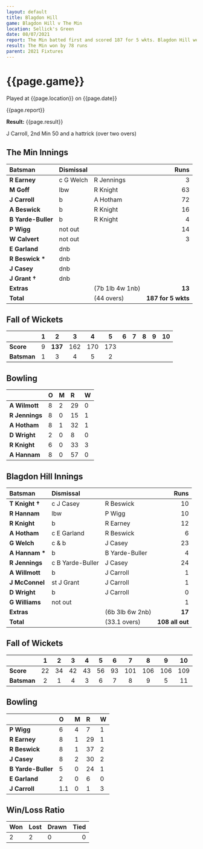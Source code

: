 ```yaml
---
layout: default
title: Blagdon Hill
game: Blagdon Hill v The Min
location: Sellick's Green
date: 08/07/2021
report: The Min batted first and scored 187 for 5 wkts. Blagdon Hill were all out for 109
result: The Min won by 78 runs
parent: 2021 Fixtures
---
```


# {{page.game}}

Played at {{page.location}} on {{page.date}}

{{page.report}}

**Result:** {{page.result}}

J Carroll, 2nd Min 50 and a hattrick (over two overs)

## The Min Innings

| Batsman | Dismissal | | Runs |
|:---|:---|---|---:|
| **R Earney** | c G Welch | R Jennings | 3 | 
| **M Goff** | lbw | R Knight | 63 | 
| **J Carroll** | b | A Hotham | 72 | 
| **A Beswick** | b | R Knight | 16 | 
| **B Yarde-Buller** | b  | R Knight | 4 | 
| **P Wigg** | not out |  | 14 | 
| **W Calvert** | not out |  | 3 | 
| **E Garland** | dnb |  |  | 
| **R Beswick &#42;** | dnb |  |  | 
| **J Casey** | dnb |  |  | 
| **J Grant &#8224;** | dnb |  |  | 
| **Extras** | | (7b 1lb 4w 1nb) | **13** | 
| **Total** | | (44 overs) | ****187 for 5 wkts**** | 

## Fall of Wickets

| | 1 | 2 | 3 | 4 | 5 | 6 | 7 | 8 | 9 | 10 |
|---|:---:|:---:|:---:|:---:|:---:|:---:|:---:|:---:|:---:|:---:|
| **Score** | 9 | **137** | 162 | 170 | 173 |  |  |  |  |  | 
| **Batsman** | 1 | 3 | 4 | 5 | 2 |  |  |  |  |  | 

## Bowling

| | O | M | R | W |
|---|:---|:---|:---|:---|
| **A Wilmott** | 8 | 2 | 29 | 0 | 
| **R Jennings** | 8 | 0 | 15 | 1 | 
| **A Hotham** | 8 | 1 | 32 | 1 | 
| **D Wright** | 2 | 0 | 8 | 0 | 
| **R Knight** | 6 | 0 | 33 | 3 |
| **A Hannam** | 8 | 0 | 57 | 0 |

## Blagdon Hill Innings

| Batsman | Dismissal | | Runs |
|:---|:---|---|---:|
| **T Knight &#8224;** | c J Casey | R Beswick | 10 | 
| **R Hannam** | lbw | P Wigg | 10 | 
| **R Knight** | b | R Earney | 12 | 
| **A Hotham** | c E Garland | R Beswick | 6 | 
| **G Welch** | c & b | J Casey | 23 | 
| **A Hannam &#42;** | b  | B Yarde-Buller | 4 | 
| **R Jennings** | c B Yarde-Buller | J Casey | 24 | 
| **A Willmott** | b | J Carroll | 1 | 
| **J McConnel** | st J Grant | J Carroll | 1 | 
| **D Wright** | b | J Carroll | 0 | 
| **G Williams** | not out | | 1 | 
| **Extras** | | (6b 3lb 6w 2nb) | **17** | 
| **Total** | | (33.1 overs) | ****108 all out**** | 

## Fall of Wickets

| | 1 | 2 | 3 | 4 | 5 | 6 | 7 | 8 | 9 | 10 |
|---|:---:|:---:|:---:|:---:|:---:|:---:|:---:|:---:|:---:|:---:|
| **Score** | 22 | 34 | 42 | 43 | 56 | 93 | 101 | 106 | 106 | 109 |
| **Batsman** | 2 | 1 | 4 | 3 | 6 | 7 | 8 | 9 | 5 | 11 |

## Bowling

| | O | M | R | W |
|---|:---|:---|:---|:---|
| **P Wigg** | 6 | 4 | 7 | 1 | 
| **R Earney** | 8 | 1 | 29 | 1 | 
| **R Beswick** | 8 | 1 | 37 | 2 | 
| **J Casey** | 8 | 2 | 30 | 2 |
| **B Yarde-Buller** | 5 | 0 | 24 | 1 | 
| **E Garland** | 2 | 0 | 6 | 0 | 
| **J Carroll** | 1.1 | 0 | 1 | 3 | 

## Win/Loss Ratio

| Won | Lost | Drawn | Tied |
|:---|:---|:---|---:|
| 2 | 2 | 0 | 0 |